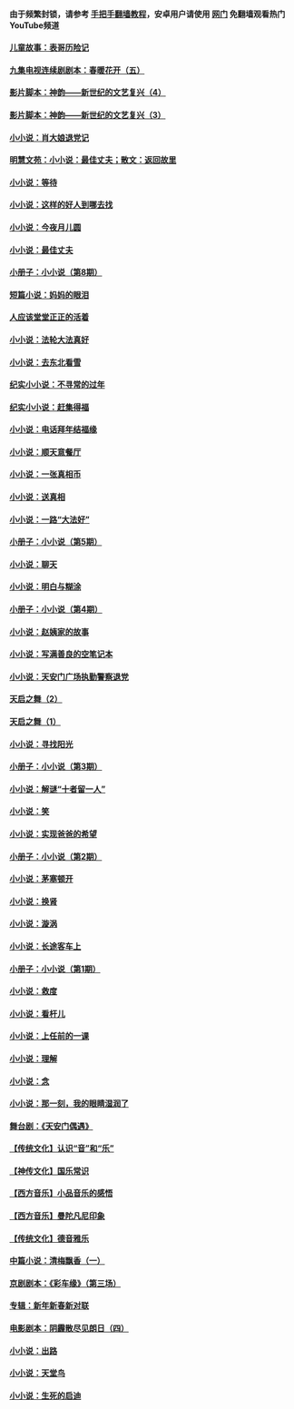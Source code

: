 #### 由于频繁封锁，请参考 [手把手翻墙教程](https://github.com/gfw-breaker/guides/wiki/)，安卓用户请使用 [网门](https://github.com/gfw-breaker/nogfw/blob/master/dl.md?t=07052300) 免翻墙观看热门YouTube频道 

#### [儿童故事：表哥历险记](../pages/328/383535.md?t=07052300) 

#### [九集电视连续剧剧本：春暖花开（五）](../pages/328/275919.md?t=07052300) 

#### [影片脚本：神韵——新世纪的文艺复兴（4）](../pages/328/266089.md?t=07052300) 

#### [影片脚本：神韵——新世纪的文艺复兴（3）](../pages/328/266087.md?t=07052300) 

#### [小小说：肖大娘退党记](../pages/328/239807.md?t=07052300) 

#### [明慧文苑：小小说：最佳丈夫；散文：返回故里](../pages/328/3439.md?t=07052300) 

#### [小小说：等待](../pages/328/223927.md?t=07052300) 

#### [小小说：这样的好人到哪去找](../pages/328/209396.md?t=07052300) 

#### [小小说：今夜月儿圆](../pages/328/193588.md?t=07052300) 

#### [小小说：最佳丈夫](../pages/328/190938.md?t=07052300) 

#### [小册子：小小说（第8期）](../pages/328/188202.md?t=07052300) 

#### [短篇小说：妈妈的眼泪](../pages/328/187712.md?t=07052300) 

#### [人应该堂堂正正的活着](../pages/328/182430.md?t=07052300) 

#### [小小说：法轮大法真好](../pages/328/174669.md?t=07052300) 

#### [小小说：去东北看雪](../pages/328/173882.md?t=07052300) 

#### [纪实小小说：不寻常的过年](../pages/328/173187.md?t=07052300) 

#### [纪实小小说：赶集得福](../pages/328/172652.md?t=07052300) 

#### [小小说：电话拜年结福缘](../pages/328/172533.md?t=07052300) 

#### [小小说：顺天意餐厅](../pages/328/170182.md?t=07052300) 

#### [小小说：一张真相币](../pages/328/169410.md?t=07052300) 

#### [小小说：送真相](../pages/328/166713.md?t=07052300) 

#### [小小说：一路“大法好”](../pages/328/162016.md?t=07052300) 

#### [小册子：小小说（第5期）](../pages/328/161131.md?t=07052300) 

#### [小小说：聊天](../pages/328/159640.md?t=07052300) 

#### [小小说：明白与糊涂](../pages/328/158101.md?t=07052300) 

#### [小册子：小小说（第4期）](../pages/328/158006.md?t=07052300) 

#### [小小说：赵姨家的故事](../pages/328/157843.md?t=07052300) 

#### [小小说：写满善良的空笔记本](../pages/328/157382.md?t=07052300) 

#### [小小说：天安门广场执勤警察退党](../pages/328/156982.md?t=07052300) 

#### [天启之舞（2）](../pages/328/153440.md?t=07052300) 

#### [天启之舞（1）](../pages/328/153439.md?t=07052300) 

#### [小小说：寻找阳光](../pages/328/153065.md?t=07052300) 

#### [小册子：小小说（第3期）](../pages/328/151715.md?t=07052300) 

#### [小小说：解谜“十者留一人”](../pages/328/148967.md?t=07052300) 

#### [小小说：笑](../pages/328/148905.md?t=07052300) 

#### [小小说：实现爸爸的希望](../pages/328/148096.md?t=07052300) 

#### [小册子：小小说（第2期）](../pages/328/147214.md?t=07052300) 

#### [小小说：茅塞顿开](../pages/328/147030.md?t=07052300) 

#### [小小说：换肾](../pages/328/146770.md?t=07052300) 

#### [小小说：漩涡](../pages/328/146683.md?t=07052300) 

#### [小小说：长途客车上](../pages/328/145076.md?t=07052300) 

#### [小册子：小小说（第1期）](../pages/328/143963.md?t=07052300) 

#### [小小说：救度](../pages/328/143927.md?t=07052300) 

#### [小小说：看杆儿](../pages/328/142137.md?t=07052300) 

#### [小小说：上任前的一课](../pages/328/140808.md?t=07052300) 

#### [小小说：理解](../pages/328/140476.md?t=07052300) 

#### [小小说：念](../pages/328/139513.md?t=07052300) 

#### [小小说：那一刻，我的眼睛湿润了](../pages/328/138476.md?t=07052300) 

#### [舞台剧：《天安门偶遇》](../pages/328/117155.md?t=07052300) 

#### [【传统文化】认识“音”和“乐”](../pages/328/108667.md?t=07052300) 

#### [【神传文化】国乐常识](../pages/328/104225.md?t=07052300) 

#### [【西方音乐】小品音乐的感悟](../pages/328/102924.md?t=07052300) 

#### [【西方音乐】曼陀凡尼印象](../pages/328/102922.md?t=07052300) 

#### [【传统文化】德音雅乐](../pages/328/102923.md?t=07052300) 

#### [中篇小说：清梅飘香（一）](../pages/328/101058.md?t=07052300) 

#### [京剧剧本：《彩车缘》（第三场）](../pages/328/96434.md?t=07052300) 

#### [专辑：新年新春新对联](../pages/328/94991.md?t=07052300) 

#### [电影剧本：阴霾散尽见朗日（四）](../pages/328/87081.md?t=07052300) 

#### [小小说：出路](../pages/328/84848.md?t=07052300) 

#### [小小说：天堂鸟](../pages/328/83084.md?t=07052300) 

#### [小小说：生死的启迪](../pages/328/70977.md?t=07052300) 

